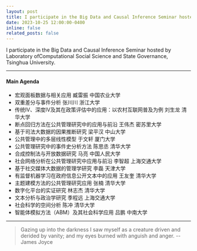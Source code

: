 ```yaml
---
layout: post
title: I participate in the Big Data and Causal Inference Seminar hosted by LCG-THU.
date: 2023-10-25 12:00:00-0400
inline: false
related_posts: false
---
```


I participate in the Big Data and Causal Inference Seminar hosted by Laboratory ofComputational Social Science and State Governance, Tsinghua University.

***

#### Main Agenda
<ul>
    <li>宏观面板数据与相关应用 臧雷振 中国农业大学</li>
    <li>双重差分与事件分析 张川川 浙江大学</li>
    <li>传统IV、深度IV及其在政策评估中的应用：以农村互联网普及为例 刘生龙 清华大学</li>
    <li>断点回归方法在公共管理研究中的应用与前沿 王伟杰 密苏里大学</li>
    <li>基于司法大数据的因果推断研究 梁平汉 中山大学</li>
    <li>公共管理中的多层线性模型 于文轩 厦门大学</li>
    <li>公共管理研究中的事件史分析方法 陈思丞 清华大学</li>
    <li>合成控制法与开放数据研究 马亮 中国人民大学</li>
    <li>社会网络分析在公共管理研究中应用与前沿 李智超 上海交通大学</li>
    <li>基于社交媒体大数据的管理学研究 李磊 天津大学</li>
    <li>有监督机器学习在政府信息公开文本中的应用 王友奎 清华大学</li>
    <li>主题建模方法的公共管理研究应用 张楠 清华大学</li>
    <li>数字化平台的实证研究 林志杰 清华大学</li>
    <li>文本分析与政治学研究 季程远 上海交通大学</li>
    <li>社会科学的空间分析 陈冲 清华大学</li>
    <li>智能体模拟方法（ABM）及其社会科学应用 吕鹏 中南大学</li>
</ul>

***

> Gazing up into the darkness I saw myself as a creature driven and derided by vanity; and my eyes burned with anguish and anger.
> -- James Joyce


